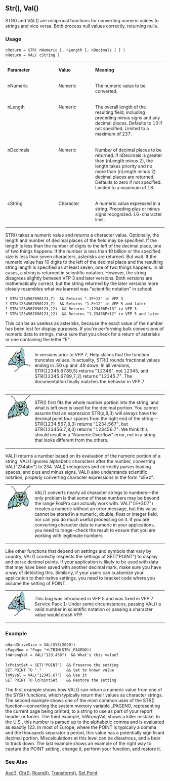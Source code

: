 ## Str(), Val()

STR() and VAL() are reciprocal functions for converting numeric values to strings and vice versa. Both process null values correctly, returning nulls. 

### Usage

```foxpro
cReturn = STR( nNumeric [, nLength [, nDecimals ] ] )
nReturn = VAL( cString )
```
<table>
<tr>
  <td width="32%" valign="top">
  <p><b>Parameter</b></p>
  </td>
  <td width=23% valign=top>
  <p><b>Value</b></p>
  </td>
  <td width=45% valign=top>
  <p><b>Meaning</b></p>
  </td>
 </tr>
<tr>
  <td width="32%" valign="top">
  <p>nNumeric</p>
  </td>
  <td width=23% valign=top>
  <p>Numeric</p>
  </td>
  <td width=45% valign=top>
  <p>The numeric value to be converted.</p>
  </td>
 </tr>
<tr>
  <td width="32%" valign="top">
  <p>nLength</p>
  </td>
  <td width=23% valign=top>
  <p>Numeric</p>
  </td>
  <td width=45% valign=top>
  <p>The overall length of the resulting field, including preceding minus signs and any decimal places. Defaults to 10 if not specified. Limited to a maximum of 237.</p>
  </td>
 </tr>
<tr>
  <td width="32%" valign="top">
  <p>nDecimals</p>
  </td>
  <td width=23% valign=top>
  <p>Numeric</p>
  </td>
  <td width=45% valign=top>
  <p>Number of decimal places to be returned. If nDecimals is greater than (nLength minus 2), the length takes priority and no more than (nLength minus 2) decimal places are returned. Defaults to zero if not specified. Limited to a maximum of 18.</p>
  </td>
 </tr>
<tr>
  <td width="32%" valign="top">
  <p>cString</p>
  </td>
  <td width=23% valign=top>
  <p>Character</p>
  </td>
  <td width=45% valign=top>
  <p>A numeric value expressed in a string. Preceding plus or minus signs recognized. 16-character limit.</p>
  </td>
 </tr>
</table>

STR() takes a numeric value and returns a character value. Optionally, the length and number of decimal places of the field may be specified. If the length is less than the number of digits to the left of the decimal place, one of two things happens. If the number is less than 10 billion or the specified size is less than seven characters, asterisks are returned. But wait. If the numeric value has 10 digits to the left of the decimal place and the resulting string length is specified as at least seven, one of two things happens. In all cases, a string is returned in scientific notation. However, the string disagrees slightly between VFP 3 and later versions. Both versions are mathematically correct, but the string returned by the later versions more closely resembles what we learned was "scientific notation" in school:

```foxpro
? STR(1234567890123,7)  && Returns ".1E+13" in VFP 3
? STR(1234567890123,7)  && Returns "1.E+12" in VFP 5 and later
? STR(1234567890123,12)  && Returns ".123456E+13" in VFP 3
? STR(1234567890123,12)  && Returns "1.23456E+12" in VFP 5 and later
```
This can be as useless as asterisks, because the exact value of the number has been lost for display purposes. If you're performing bulk conversions of numeric data to strings, make sure that you check for a return of asterisks or one containing the letter "E".

<table>
<tr>
  <td width="17%" valign="top">
<img width="95" height="77" src="fixbug1.gif">
  </td>
  <td width=83%>
  <p>In versions prior to VFP 7, Help claims that the function truncates values. In actuality, STR() rounds fractional values ending in .50 up and .49 down. In all versions, STR(12345.6789,5) returns &quot;12346&quot;, not 12345, and STR(12345.6789,7,2) returns &quot;12345.7&quot;. The documentation finally matches the behavior in VFP 7.</p>
  </td>
 </tr>
</table>

<table>
<tr>
  <td width="17%" valign="top">
<img width="95" height="77" src="bug.gif">
  </td>
  <td width=83%>
  <p>STR() first fits the whole number portion into the string, and what is left over is used for the decimal portion. You cannot assume that an expression STR(x,8,3) will always have the decimal point four spaces from the right end of the string&mdash;STR(1234.567,8,3) returns &quot;1234.567&quot;, but STR(123456.7,8,3) returns &quot;123456.7&quot;. We think this should result in a &quot;Numeric Overflow&quot; error, not in a string that looks different from the others.</p>
  </td>
 </tr>
</table>

VAL() returns a number based on its evaluation of the numeric portion of a string. VAL() ignores alphabetic characters after the number, converting VAL("234abc") to 234. VAL() recognizes and correctly parses leading spaces, and plus and minus signs. VAL() also understands scientific notation, properly converting character expressions in the form "xE&plusmn;z". 

<table>
<tr>
  <td width="17%" valign="top">
<img width="95" height="78" src="bug.gif">
  </td>
  <td width=83%>
  <p>VAL() converts nearly all character strings to numbers&mdash;the only problem is that some of these numbers may be beyond the range FoxPro can actually work with. VAL(&quot;1E+307&quot;) creates a numeric without an error message, but this value cannot be stored in a numeric, double, float or integer field, nor can you do much useful processing on it. If you are converting character data to numeric in your applications, you need to range-check the result to ensure that you are working with legitimate numbers.</p>
  </td>
 </tr>
</table>

Like other functions that depend on settings and symbols that vary by country, VAL() correctly respects the settings of SET("POINT") to display and parse decimal points. If your application is likely to be used with data that may have been saved with another decimal mark, make sure you have a way of detecting this. Similarly, if your users can customize your application to their native settings, you need to bracket code where you assume the setting of POINT.

<table>
<tr>
  <td width="17%" valign="top">
<img width="95" height="78" src="fixbug1.gif">
  </td>
  <td width=83%>
  <p>This bug was introduced in VFP 5 and was fixed in VFP 7 Service Pack 1: Under some circumstances, passing VAL() a valid number in scientific notation or passing a character value would crash VFP. </p>
  </td>
 </tr>
</table>

### Example

```foxpro
nHardDriveSize = VAL(SYS(2020))
cPageNum = "Page "+LTRIM(STR(_PAGENO))
lnWrongVal = VAL("123,456")  && What's this value?

lcPointSet = SET("POINT")  && Preserve the setting
SET POINT TO "."           && Set to known value
lnMyVal = VAL("12345.67")  && Use it
SET POINT TO lcPointSet    && Restore the setting
```

The first example shows how VAL() can return a numeric value from one of the SYS() functions, which typically return their values as character strings. The second example shows one of the most common uses of the STR() function&mdash;converting the system memory variable _PAGENO, representing the current page being printed, to a string to use as part of your report header or footer. The third example, lnWrongVal, shows a killer mistake. In the U.S., this number is parsed up to the alphabetic comma and is evaluated as exactly 123. In most of Europe, where the POINT is typically a comma and the thousands separator a period, this value has a potentially significant decimal portion. Miscalculations at this level can be disastrous, and a bear to track down. The last example shows an example of the right way to capture the POINT setting, change it, perform your function, and restore it.

### See Also

[Asc()](s4g003.md), [Chr()](s4g003.md), [Round()](s4g053.md), [Transform()](s4g025.md), [Set Point](s4g451.md)
